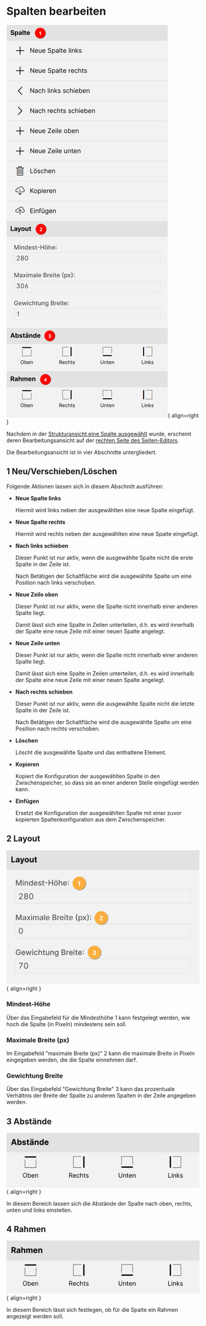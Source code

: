 # Spalten bearbeiten

![Spalte Übersicht](./spalte-uebersicht.png#smartphone){ align=right }

Nachdem in der [Strukturansicht eine Spalte ausgewählt](../seitenstruktur/index.md#auswahl-einer-spalte) wurde, erscheint deren Bearbeitungsansicht auf der [rechten Seite des Seiten-Editors](../index.md).

Die Bearbeitungsansicht ist in vier Abschnitte untergliedert.

## <span class="number space-right">1</span> Neu/Verschieben/Löschen

Folgende Aktionen lassen sich in diesem Abschnitt ausführen:

- **Neue Spalte links**

    Hiermit wird links neben der ausgewählten eine neue Spalte eingefügt.

- **Neue Spalte rechts**

    Hiermit wird rechts neben der ausgewählten eine neue Spalte eingefügt.

- **Nach links schieben**

    Dieser Punkt ist nur aktiv, wenn die ausgewählte Spalte nicht die erste Spalte in der Zeile ist.

    Nach Betätigen der Schaltfläche wird die ausgewählte Spalte um eine Position nach links verschoben.

- **Neue Zeile oben**

    Dieser Punkt ist nur aktiv, wenn die Spalte nicht innerhalb einer anderen Spalte liegt.

    Damit lässt sich eine Spalte in Zeilen unterteilen, d.h. es wird innerhalb der Spalte eine neue Zeile mit einer neuen Spalte angelegt.

- **Neue Zeile unten**

    Dieser Punkt ist nur aktiv, wenn die Spalte nicht innerhalb einer anderen Spalte liegt.

    Damit lässt sich eine Spalte in Zeilen unterteilen, d.h. es wird innerhalb der Spalte eine neue Zeile mit einer neuen Spalte angelegt.

- **Nach rechts schieben**

    Dieser Punkt ist nur aktiv, wenn die ausgewählte Spalte nicht die letzte Spalte in der Zeile ist.

    Nach Betätigen der Schaltfläche wird die ausgewählte Spalte um eine Position nach rechts verschoben.

- **Löschen**

    Löscht die ausgewählte Spalte und das enthaltene Element.

- **Kopieren**

    Kopiert die Konfiguration der ausgewählten Spalte in den Zwischenspeicher, so dass sie an einer anderen Stelle eingefügt werden kann.

- **Einfügen**

    Ersetzt die Konfiguration der ausgewählten Spalte mit einer zuvor kopierten Spaltenkonfiguration aus dem Zwischenspeicher.

<div class="clear"></div>

## <span class="number space-right">2</span> Layout

![Spalte Layout](./spalte-layout.png#small){ align=right }

### Mindest-Höhe

Über das Eingabefeld für die Mindesthöhe <span class="number secondary">1</span> kann festgelegt werden, wie hoch die Spalte (in Pixeln) mindestens sein soll.

### Maximale Breite (px)

Im Eingabefeld "maximale Breite (px)" <span class="number secondary">2</span> kann die maximale Breite in Pixeln eingegeben werden, die die Spalte einnehmen darf.

### Gewichtung Breite

Über das Eingabefeld "Gewichtung Breite" <span class="number secondary">3</span> kann das prozentuale Verhältnis der Breite der Spalte zu anderen Spalten in der Zeile angegeben werden.

<div class="clear"></div>

## <span class="number space-right">3</span> Abstände

![Spalte Abstände](./spalte-abstaende.png#small){ align=right }

In diesem Bereich lassen sich die Abstände der Spalte nach oben, rechts, unten und links einstellen.

<div class="clear"></div>

## <span class="number space-right">4</span> Rahmen

![Spalte Rahmen](./spalte-rahmen.png#small){ align=right }

In diesem Bereich lässt sich festlegen, ob für die Spalte ein Rahmen angezeigt werden soll.

<div class="clear"></div>
